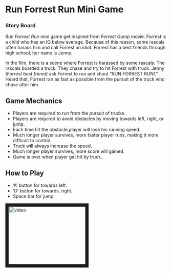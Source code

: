 # Run Forrest Run Mini Game

### **Story Board**

_Run Forrest Run_ mini game get inspired from _Forrest Gump_ movie. Forrest is a child who has an IQ below average. Because of this reason, some rascals often harass him and call Forrest an idiot. Forrest has a best friends through high school, her name is Jenny. 

In the film, there is a scene where Forrest is harassed by some rascals. The rascals boarded a truck. They chase and try to hit Forrest with truck. Jenny _(Forrest best friend)_ ask Forrest to run and shout “RUN FORREST RUN!.” Heard that, Forrest ran as fast as possible from the pursuit of the truck who chase after him.

## Game Mechanics

* Players are required to run from the pursuit of trucks.
*	Players are required to avoid obstacles by moving towards left, right, or jump.
*	Each time hit the obstacle,player will lose his running speed.
*	Much longer player survives, more faster player runs, making it more difficult to control.
*	Truck will always increase the speed.
*	Much longer player survives, more score will gained.
*	Game is over when player get hit by truck.

## How to Play

*	‘A’ button for towards left.
*	‘D’ button for towards. right.
*	Space bar for jump.

<a href="https://www.youtube.com/watch?v=6igON5tyQRM
" target="https://www.youtube.com/watch?v=6igON5tyQRM"><img src="https://www.youtube.com/watch?v=6igON5tyQRM/0.jpg" 
alt="video" width="240" height="180" border="10" /></a>
